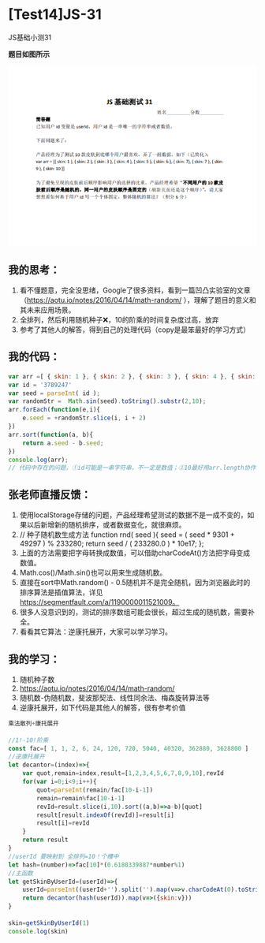 # [Test14]JS-31
JS基础小测31

**题目如图所示**

![image](./images/js-quiz-5.png)


## 我的思考：

1. 看不懂题意，完全没思绪，Google了很多资料，看到一篇凹凸实验室的文章（https://aotu.io/notes/2016/04/14/math-random/ ），理解了题目的意义和其未来应用场景。
2.	全排列，然后利用随机种子❌，10的阶乘的时间复杂度过高，放弃
3.	参考了其他人的解答，得到自己的处理代码（copy是最笨最好的学习方式）


## 我的代码：
``` javascript
var arr =[ { skin: 1 }, { skin: 2 }, { skin: 3 }, { skin: 4 }, { skin: 5 }, { skin: 6 }, { skin: 7 }, { skin: 8 }, { skin: 9 }, { skin: 10 }];
var id = '3789247'
var seed = parseInt( id );
var randomStr =  Math.sin(seed).toString().substr(2,10);
arr.forEach(function(e,i){
    e.seed = +randomStr.slice(i, i + 2)
})
arr.sort(function(a, b){
    return a.seed - b.seed;
})
console.log(arr);
// 代码中存在的问题，①id可能是一串字符串，不一定是数值；②10最好用arr.length协作

```
## 张老师直播反馈：
1.	使用localStorage存储的问题，产品经理希望测试的数据不是一成不变的，如果以后新增新的随机排序，或者数据变化，就很麻烦。
2. // 种子随机数生成方法
function rnd( seed ){
seed = ( seed * 9301 + 49297 ) % 233280; 
return seed / ( 233280.0 ) * 10e17;
};
3. 上面的方法需要把字母转换成数值，可以借助charCodeAt()方法把字母变成数值。
4. Math.cos()/Math.sin()也可以用来生成随机数。
5. 直接在sort中Math.random() - 0.5随机并不是完全随机，因为浏览器此时的排序算法是插值算法，详见 https://segmentfault.com/a/1190000011521009。
6. 很多人没意识到的，测试的排序数组可能会很长，超过生成的随机数，需要补全。
7. 看看其它算法：逆康托展开，大家可以学习学习。
## 我的学习：
1. 随机种子数
2. https://aotu.io/notes/2016/04/14/math-random/
3. 随机数-伪随机数，斐波那契法、线性同余法、梅森旋转算法等
4. 逆康托展开，如下代码是其他人的解答，很有参考价值
``` javascript
乘法散列+康托展开

//1!-10!阶乘
const fac=[ 1, 1, 2, 6, 24, 120, 720, 5040, 40320, 362880, 3628800 ]
//逆康托展开
let decantor=(index)=>{
    var quot,remain=index,result=[1,2,3,4,5,6,7,8,9,10],revId
    for(var i=0;i<9;i++){
        quot=parseInt(remain/fac[10-i-1])
        remain=remain%fac[10-i-1]
        revId=result.slice(i,10).sort((a,b)=>a-b)[quot]
        result[result.indexOf(revId)]=result[i]
        result[i]=revId
    }
    return result
}
//userId 要映射到 全排列=10！个槽中
let hash=(number)=>fac[10]*(0.6180339887*number%1)
//主函数
let getSkinByUserId=(userId)=>{
    userId=parseInt((userId+'').split('').map(v=>v.charCodeAt(0).toString(16)).join(''),16)%1e15
    return decantor(hash(userId)).map(v=>({skin:v}))
}

skin=getSkinByUserId(1)
console.log(skin)
```


